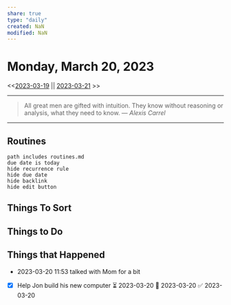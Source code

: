 ```yaml
---
share: true
type: "daily"
created: NaN 
modified: NaN
---
```

# Monday, March 20, 2023
<<[2023-03-19](./2023-03-19.md#) || [2023-03-21](./2023-03-21.md#) >>

---

> All great men are gifted with intuition. They know without reasoning or analysis, what they need to know.
> — <cite>Alexis Carrel</cite>

---

## Routines
```tasks
path includes routines.md
due date is today
hide recurrence rule
hide due date
hide backlink
hide edit button
```

## Things To Sort

## Things to Do


## Things that Happened
- 2023-03-20 11:53 talked with Mom for a bit
- [x] Help Jon build his new computer ⏳ 2023-03-20 📅 2023-03-20 ✅ 2023-03-20
